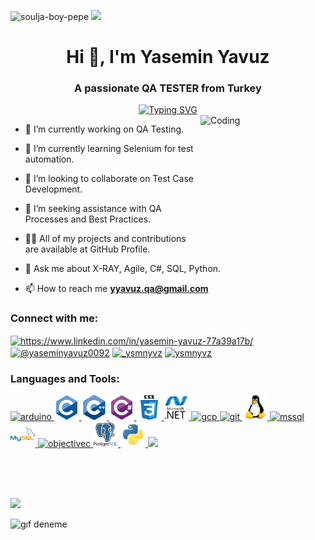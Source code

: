 
![soulja-boy-pepe](https://github.com/yaseminyavuz/yaseminyavuz/assets/128582599/4b69158b-04e2-4ac5-9d63-c48ce72f7e45)
![](https://komarev.com/ghpvc/?username=yaseminyavuz&color=blue)
<h1 align="center">Hi 👋, I'm Yasemin Yavuz</h1>

  



<h3 align="center">A passionate QA TESTER from Turkey</h3>

<div align="center">
 <a href="https://github.com/yaseminyavuz">
  <img src="https://readme-typing-svg.demolab.com?font=Fira+Code&size=28&duration=3000&pause=500&center=true&vCenter=true&width=435&lines=%e2%9c%a8+YASEMIN YAVUZ+%e2%9c%a8;%f0%9f%93%9a+QA+TESTER+%f0%9f%92%bb;Welcome+To+My+Profile+%f0%9f%91%80" alt="Typing SVG" />
 </a>
</div>
<img src="https://github.com/yaseminyavuz/yaseminyavuz/blob/main/img/EatSleepCodeRepeat.gif" alt="Coding" width=200 height=200 align="right">



- 🔭 I’m currently working on QA Testing.

- 🌱 I’m currently learning Selenium for test automation.

- 👯 I’m looking to collaborate on Test Case Development.

- 🤝 I’m seeking assistance with QA Processes and Best Practices.

- 👩‍💻 All of my projects and contributions are available at GitHub Profile.

- 💬 Ask me about X-RAY, Agile, C#, SQL, Python.

- 📫 How to reach me **yyavuz.qa@gmail.com**
   
       

<h3 align="left">Connect with me:</h3>
<p align="left">
<a href="https://www.linkedin.com/in/yasemin-yavuz-77a39a17b/" target="blank"><img align="center" src="https://raw.githubusercontent.com/rahuldkjain/github-profile-readme-generator/master/src/images/icons/Social/linked-in-alt.svg" alt="https://www.linkedin.com/in/yasemin-yavuz-77a39a17b/" height="30" width="40" /></a>
 <a href="https://medium.com/@yaseminyavuz0092" target="blank"><img align="center" src="https://raw.githubusercontent.com/rahuldkjain/github-profile-readme-generator/master/src/images/icons/Social/medium.svg" alt="@yaseminyavuz0092" height="30" width="40" /></a>
<a href="https://instagram.com/_ysmnyvz" target="blank"><img align="center" src="https://raw.githubusercontent.com/rahuldkjain/github-profile-readme-generator/master/src/images/icons/Social/instagram.svg" alt="_ysmnyvz" height="30" width="40" /></a>
<a href="https://discord.gg/ysmnyvz" target="blank"><img align="center" src="https://raw.githubusercontent.com/rahuldkjain/github-profile-readme-generator/master/src/images/icons/Social/discord.svg" alt="ysmnyvz" height="30" width="40" /></a>
</p>
<!--
<details>
  <summary>:zap: GitHub Stats</summary> 
-->







<h3 align="left">Languages and Tools:</h3>
<p align="left"> <a href="https://www.arduino.cc/" target="_blank" rel="noreferrer"> <img src="https://cdn.worldvectorlogo.com/logos/arduino-1.svg" alt="arduino" width="40" height="40"/> </a> <a href="https://www.cprogramming.com/" target="_blank" rel="noreferrer"> <img src="https://raw.githubusercontent.com/devicons/devicon/master/icons/c/c-original.svg" alt="c" width="40" height="40"/> </a> <a href="https://www.w3schools.com/cpp/" target="_blank" rel="noreferrer"> <img src="https://raw.githubusercontent.com/devicons/devicon/master/icons/cplusplus/cplusplus-original.svg" alt="cplusplus" width="40" height="40"/> </a> <a href="https://www.w3schools.com/cs/" target="_blank" rel="noreferrer"> <img src="https://raw.githubusercontent.com/devicons/devicon/master/icons/csharp/csharp-original.svg" alt="csharp" width="40" height="40"/> </a> <a href="https://www.w3schools.com/css/" target="_blank" rel="noreferrer"> <img src="https://raw.githubusercontent.com/devicons/devicon/master/icons/css3/css3-original-wordmark.svg" alt="css3" width="40" height="40"/> </a> <a href="https://dotnet.microsoft.com/" target="_blank" rel="noreferrer"> <img src="https://raw.githubusercontent.com/devicons/devicon/master/icons/dot-net/dot-net-original-wordmark.svg" alt="dotnet" width="40" height="40"/> </a> <a href="https://cloud.google.com" target="_blank" rel="noreferrer"> <img src="https://www.vectorlogo.zone/logos/google_cloud/google_cloud-icon.svg" alt="gcp" width="40" height="40"/> </a> <a href="https://git-scm.com/" target="_blank" rel="noreferrer"> <img src="https://www.vectorlogo.zone/logos/git-scm/git-scm-icon.svg" alt="git" width="40" height="40"/> </a> <a href="https://www.linux.org/" target="_blank" rel="noreferrer"> <img src="https://raw.githubusercontent.com/devicons/devicon/master/icons/linux/linux-original.svg" alt="linux" width="40" height="40"/> </a> <a href="https://www.microsoft.com/en-us/sql-server" target="_blank" rel="noreferrer"> <img src="https://www.svgrepo.com/show/303229/microsoft-sql-server-logo.svg" alt="mssql" width="40" height="40"/> </a> <a href="https://www.mysql.com/" target="_blank" rel="noreferrer"> <img src="https://raw.githubusercontent.com/devicons/devicon/master/icons/mysql/mysql-original-wordmark.svg" alt="mysql" width="40" height="40"/> </a> <a href="https://developer.apple.com/library/archive/documentation/Cocoa/Conceptual/ProgrammingWithObjectiveC/Introduction/Introduction.html" target="_blank" rel="noreferrer"> <img src="https://www.vectorlogo.zone/logos/apple_objectivec/apple_objectivec-icon.svg" alt="objectivec" width="40" height="40"/> </a> <a href="https://www.postgresql.org" target="_blank" rel="noreferrer"> <img src="https://raw.githubusercontent.com/devicons/devicon/master/icons/postgresql/postgresql-original-wordmark.svg" alt="postgresql" width="40" height="40"/> </a> <a href="https://www.python.org" target="_blank" rel="noreferrer"> <img src="https://raw.githubusercontent.com/devicons/devicon/master/icons/python/python-original.svg" alt="python" width="40" height="40"/> </a>
<a href="https://github.com/404"><img src="https://media2.giphy.com/media/v1.Y2lkPTc5MGI3NjExaTVmZnpxZjNtcWkzbW55YjJxN2U5ZjR1NDlyY2o2MmV2NG5pOHplMyZlcD12MV9pbnRlcm5hbF9naWZfYnlfaWQmY3Q9Zw/Id71NFYfSBOKv2IexE/giphy.gif"></a>
</p>
 <br />
 
   <!--
 [![Top Langs](https://github-readme-stats.vercel.app/api/top-langs/?username=CagatayAkkas&layout=compact&langs_count=25&title_color=0000ee&text_color=ffffff&bg_color=000000&hide_border=true)](https://github.com/yaseminyavuz/github-readme-stats)
-->

  
<br />
<br />

![](https://github-profile-trophy.vercel.app/?username=yaseminyavuz&theme=dracula&no-frame=false&no-bg=false&margin-w=4)

![gıf deneme](https://github.com/yaseminyavuz/yaseminyavuz/assets/128582599/f77b8056-a8ba-448a-b7db-ee472b5e7a8f)




<br />


